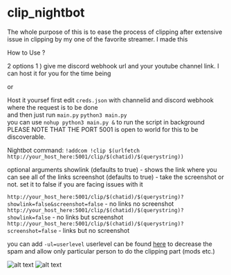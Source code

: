 
# clip_nightbot

The whole purpose of this is to ease the process of clipping
after extensive issue in clipping by my one of the favorite streamer. I made this </br>

How to Use ? 

2 options 
1 ) give me discord webhook url and your youtube channel link. I can host it for you for the time being

or

Host it yoursef
first edit `creds.json` with channelid and discord webhook where the request is to be done </br>
and then just run `main.py` `python3 main.py` </br>
you can use `nohup python3 main.py &` to run the script in background </br>
PLEASE NOTE THAT THE PORT 5001 is open to world for this to be discoverable.

Nightbot command:
`​!addcom !clip $(urlfetch http://your_host_here:5001/clip/$(chatid)/$(querystring))`

optional arguments
showlink (defaults to true) - shows the link where you can see all of the links
screenshot (defaults to true) - take the screenshot or not. set it to false if you are facing issues with it

`http://your_host_here:5001/clip/$(chatid)/$(querystring)?showlink=false&screenshot=false` - no links no screenshot 
`http://your_host_here:5001/clip/$(chatid)/$(querystring)?showlink=false` - no links but screenshot
`http://your_host_here:5001/clip/$(chatid)/$(querystring)?screenshot=false` - links but no screenshot


you can add `-ul=userlevel` userlevel can be found [here](https://docs.nightbot.tv/commands/commands#advanced-usage) to decrease the spam and allow only particular person to do the clipping part (mods etc.)

![alt text](/assets/Screenshot_156.png)
![alt text](/assets/Screenshot_157.png)
